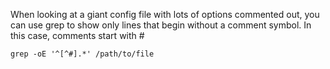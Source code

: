 When looking at a giant config file with lots of options commented out, you can use grep to show only lines that begin without a comment symbol.
In this case, comments start with #

`grep -oE '^[^#].*' /path/to/file`